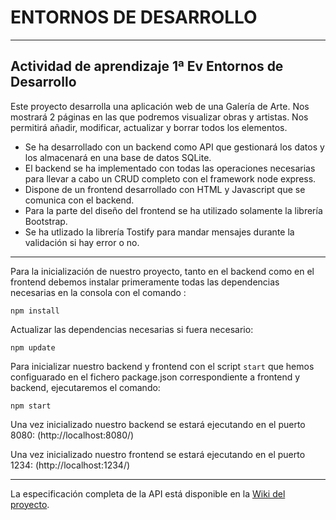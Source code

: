 # ENTORNOS DE DESARROLLO
---
## Actividad de aprendizaje 1ª Ev Entornos de Desarrollo

Este proyecto desarrolla una aplicación web de una Galería de Arte. Nos mostrará 2 páginas en las que podremos visualizar obras y artistas. Nos permitirá añadir, modificar, actualizar y borrar todos los elementos.

* Se ha desarrollado con un backend como API que gestionará los datos y los almacenará en una base de datos SQLite.
* El backend se ha implementado con todas las operaciones necesarias para llevar a cabo un CRUD completo con el framework node express.
* Dispone de un frontend desarrollado con HTML y Javascript que se comunica con el backend. 
* Para la parte del diseño del frontend se ha utilizado solamente la librería Bootstrap.
* Se ha utlizado la librería Tostify para mandar mensajes durante la validación si hay error o no.

---     

Para la inicialización de nuestro proyecto, tanto en el backend como en el frontend debemos instalar primeramente todas las dependencias necesarias en la consola con el comando :

```npm install```

Actualizar las dependencias necesarias si fuera necesario:

```npm update```


Para inicializar nuestro backend y frontend con el script ```start``` que hemos configuarado en el fichero package.json correspondiente a frontend y backend, ejecutaremos el comando:

```npm start```   
     

Una vez inicializado nuestro backend se estará ejecutando en el puerto 8080: (http://localhost:8080/)


Una vez inicializado nuestro frontend se estará ejecutando en el puerto 1234: (http://localhost:1234/)


---

La especificación completa de la API está disponible en la [Wiki del proyecto](https://github.com/raulpra/ENTORNOS-DE-DESARROLLO/wiki).
